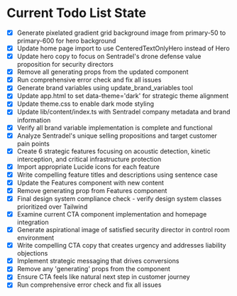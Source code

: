 <!-- DO NOT EDIT - Managed by todo_list tool -->
<!-- Updated: 2025-09-24T05:45:18.779Z -->

# Current Todo List State

- [x] Generate pixelated gradient grid background image from primary-50 to primary-600 for hero background
- [x] Update home page import to use CenteredTextOnlyHero instead of Hero
- [x] Update hero copy to focus on Sentradel's drone defense value proposition for security directors
- [x] Remove all generating props from the updated component
- [x] Run comprehensive error check and fix all issues
- [x] Generate brand variables using update_brand_variables tool
- [x] Update app.html to set data-theme='dark' for strategic theme alignment
- [x] Update theme.css to enable dark mode styling
- [x] Update lib/content/index.ts with Sentradel company metadata and brand information
- [x] Verify all brand variable implementation is complete and functional
- [x] Analyze Sentradel's unique selling propositions and target customer pain points
- [x] Create 6 strategic features focusing on acoustic detection, kinetic interception, and critical infrastructure protection
- [x] Import appropriate Lucide icons for each feature
- [x] Write compelling feature titles and descriptions using sentence case
- [x] Update the Features component with new content
- [x] Remove generating prop from Features component
- [x] Final design system compliance check - verify design system classes prioritized over Tailwind
- [x] Examine current CTA component implementation and homepage integration
- [x] Generate aspirational image of satisfied security director in control room environment
- [x] Write compelling CTA copy that creates urgency and addresses liability objections
- [x] Implement strategic messaging that drives conversions
- [x] Remove any 'generating' props from the component
- [x] Ensure CTA feels like natural next step in customer journey
- [x] Run comprehensive error check and fix all issues
